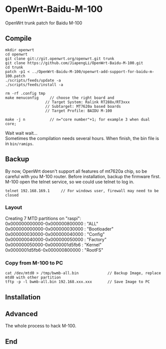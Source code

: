 # OpenWrt-Baidu-M-100

OpenWrt trunk patch for Baidu M-100

## Compile
	
	mkdir openwrt
	cd openwrt
	git clone git://git.openwrt.org/openwrt.git trunk
	git clone https://github.com/JiapengLi/OpenWrt-Baidu-M-100.git
	cd trunk
	patch -p1 < ../OpenWrt-Baidu-M-100/openwrt-add-support-for-baidu-m-100.patch
	./scripts/feeds/update -a
	./scripts/feeds/install -a

	rm -rf .config tmp
	make menuconfig     // choose the right board and 
                      // Target System: Ralink RT288x/RT3xxx
                      // Subtarget: MT7620a based boards
                      // Target Profile: BAIDU M-100

	make -j n           // n="core number"+1; for example 3 when dual core;

Wait wait wait...  
Sometimes the compilation needs several hours. When finish, the bin file is in `bin/ramips`.

## Backup
By now, OpenWrt doesn't support all features of mt7620a chip, so be careful with you M-100 router. Before installation, backup the firmware first. M-100 open the telnet service, so we could use telnet to log in.

	telnet 192.168.169.1     // For windows user, firewall may need to be closed

### Layout
Creating 7 MTD partitions on "raspi":  
0x000000000000-0x000000800000 : "ALL"  
0x000000000000-0x000000030000 : "Bootloader"  
0x000000030000-0x000000040000 : "Config"  
0x000000040000-0x000000050000 : "Factory"  
0x000000050000-0x0000001d5fb6 : "Kernel"  
0x0000001d5fb6-0x000000800000 : "RootFS"  

### Copy from M-100 to PC
	cat /dev/mtd0 > /tmp/bwmb-all.bin             // Backup Image, replace mtd0 with other partition
	tftp -p -l bwmb-all.bin 192.168.xxx.xxx       // Save Image to PC

## Installation

## Advanced
The whole process to hack M-100.

## End
